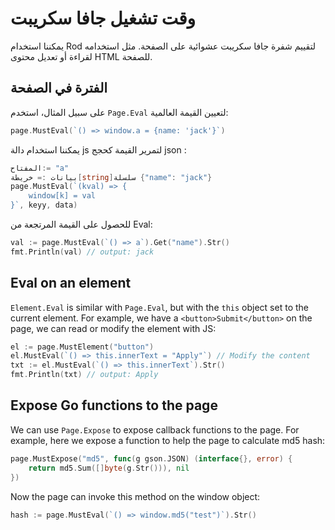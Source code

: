 # وقت تشغيل جافا سكريبت

يمكننا استخدام Rod لتقييم شفرة جافا سكريبت عشوائية على الصفحة. مثل استخدامه لقراءة أو تعديل محتوى HTML للصفحة.

## الفترة في الصفحة

على سبيل المثال، استخدم `Page.Eval` لتعيين القيمة العالمية:

```go
page.MustEval(`() => window.a = {name: 'jack'}`)
```

يمكننا استخدام دالة js لتمرير القيمة كحجج json :

```go
المفتاح:= "a"
بيانات := خريطة[string]سلسلة {"name": "jack"}
page.MustEval(`(kval) => {
    window[k] = val
}`, keyy, data)
```

للحصول على القيمة المرتجعة من Eval:

```go
val := page.MustEval(`() => a`).Get("name").Str()
fmt.Println(val) // output: jack
```

## Eval on an element

`Element.Eval` is similar with `Page.Eval`, but with the `this` object set to the current element. For example, we have a `<button>Submit</button>` on the page, we can read or modify the element with JS:

```go
el := page.MustElement("button")
el.MustEval(`() => this.innerText = "Apply"`) // Modify the content
txt := el.MustEval(`() => this.innerText`).Str()
fmt.Println(txt) // output: Apply
```

## Expose Go functions to the page

We can use `Page.Expose` to expose callback functions to the page. For example, here we expose a function to help the page to calculate md5 hash:

```go
page.MustExpose("md5", func(g gson.JSON) (interface{}, error) {
    return md5.Sum([]byte(g.Str())), nil
})
```

Now the page can invoke this method on the window object:

```go
hash := page.MustEval(`() => window.md5("test")`).Str()
```
